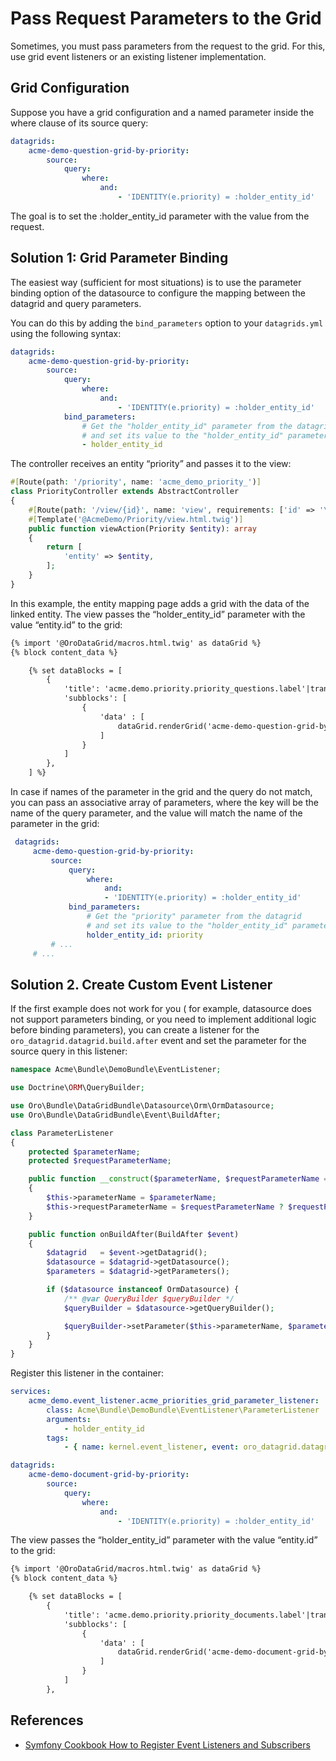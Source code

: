 <a id="index-0"></a>

<a id="how-to-pass-request-parameter-to-the-grid"></a>

# Pass Request Parameters to the Grid

Sometimes, you must pass parameters from the request to the grid.
For this, use grid event listeners or an existing listener implementation.

## Grid Configuration

Suppose you have a grid configuration and a named parameter inside the where clause of its source query:

```yaml
datagrids:
    acme-demo-question-grid-by-priority:
        source:
            query:
                where:
                    and:
                        - 'IDENTITY(e.priority) = :holder_entity_id'
```

The goal is to set the :holder_entity_id parameter with the value from the request.

## Solution 1: Grid Parameter Binding

The easiest way (sufficient for most situations) is to use the parameter binding option of the datasource to configure the mapping between the datagrid and query parameters.

You can do this by adding the `bind_parameters` option to your `datagrids.yml` using the following syntax:

```yaml
datagrids:
    acme-demo-question-grid-by-priority:
        source:
            query:
                where:
                    and:
                        - 'IDENTITY(e.priority) = :holder_entity_id'
            bind_parameters:
                # Get the "holder_entity_id" parameter from the datagrid
                # and set its value to the "holder_entity_id" parameter in the datasource query
                - holder_entity_id
```

The controller receives an entity “priority” and passes it to the view:

```php
#[Route(path: '/priority', name: 'acme_demo_priority_')]
class PriorityController extends AbstractController
{
    #[Route(path: '/view/{id}', name: 'view', requirements: ['id' => '\d+'])]
    #[Template('@AcmeDemo/Priority/view.html.twig')]
    public function viewAction(Priority $entity): array
    {
        return [
            'entity' => $entity,
        ];
    }
}
```

In this example, the entity mapping page adds a grid with the data of the linked entity.
The view passes the “holder_entity_id” parameter with the value “entity.id” to the grid:

```html
{% import '@OroDataGrid/macros.html.twig' as dataGrid %}
{% block content_data %}

    {% set dataBlocks = [
        {
            'title': 'acme.demo.priority.priority_questions.label'|trans,
            'subblocks': [
                {
                    'data' : [
                        dataGrid.renderGrid('acme-demo-question-grid-by-priority', { holder_entity_id: entity.id }, { cssClass: 'inner-grid' })
                    ]
                }
            ]
        },
    ] %}
```

In case if names of the parameter in the grid and the query do not match, you can pass an associative array of parameters, where the key will be the name of the query parameter, and the value will match the name of the parameter in the grid:

```yaml
 datagrids:
     acme-demo-question-grid-by-priority:
         source:
             query:
                 where:
                     and:
                     - 'IDENTITY(e.priority) = :holder_entity_id'
             bind_parameters:
                 # Get the "priority" parameter from the datagrid
                 # and set its value to the "holder_entity_id" parameter in the datasource query
                 holder_entity_id: priority
         # ...
     # ...
```

## Solution 2. Create Custom Event Listener

If the first example does not work for you ( for example, datasource does not support parameters binding, or  you need to implement additional logic before binding parameters), you can create a listener for the
`oro_datagrid.datagrid.build.after` event and set the parameter for the source query in this listener:

```php
namespace Acme\Bundle\DemoBundle\EventListener;

use Doctrine\ORM\QueryBuilder;

use Oro\Bundle\DataGridBundle\Datasource\Orm\OrmDatasource;
use Oro\Bundle\DataGridBundle\Event\BuildAfter;

class ParameterListener
{
    protected $parameterName;
    protected $requestParameterName;

    public function __construct($parameterName, $requestParameterName = null)
    {
        $this->parameterName = $parameterName;
        $this->requestParameterName = $requestParameterName ? $requestParameterName : $this->parameterName;
    }

    public function onBuildAfter(BuildAfter $event)
    {
        $datagrid   = $event->getDatagrid();
        $datasource = $datagrid->getDatasource();
        $parameters = $datagrid->getParameters();

        if ($datasource instanceof OrmDatasource) {
            /** @var QueryBuilder $queryBuilder */
            $queryBuilder = $datasource->getQueryBuilder();

            $queryBuilder->setParameter($this->parameterName, $parameters->get($this->requestParameterName));
        }
    }
}
```

Register this listener in the container:

```yaml
services:
    acme_demo.event_listener.acme_priorities_grid_parameter_listener:
        class: Acme\Bundle\DemoBundle\EventListener\ParameterListener
        arguments:
            - holder_entity_id
        tags:
            - { name: kernel.event_listener, event: oro_datagrid.datagrid.build.after.acme-demo-document-grid-by-priority, method: onBuildAfter }
```

```yaml
datagrids:
    acme-demo-document-grid-by-priority:
        source:
            query:
                where:
                    and:
                        - 'IDENTITY(e.priority) = :holder_entity_id'
```

The view passes the “holder_entity_id” parameter with the value “entity.id” to the grid:

```html
{% import '@OroDataGrid/macros.html.twig' as dataGrid %}
{% block content_data %}

    {% set dataBlocks = [
        {
            'title': 'acme.demo.priority.priority_documents.label'|trans,
            'subblocks': [
                {
                    'data' : [
                        dataGrid.renderGrid('acme-demo-document-grid-by-priority', { holder_entity_id: entity.id }, { cssClass: 'inner-grid' })
                    ]
                }
            ]
        },
```

## References

* <a href="https://symfony.com/doc/6.4/cookbook/doctrine/event_listeners_subscribers.html" target="_blank">Symfony Cookbook How to Register Event Listeners and Subscribers</a>

<!-- Frontend -->
